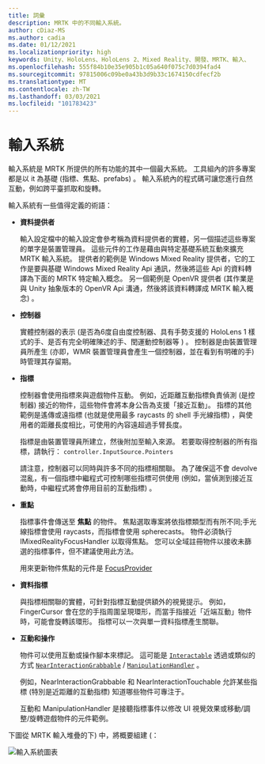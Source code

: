 ```yaml
---
title: 詞彙
description: MRTK 中的不同輸入系統。
author: cDiaz-MS
ms.author: cadia
ms.date: 01/12/2021
ms.localizationpriority: high
keywords: Unity、HoloLens、HoloLens 2、Mixed Reality、開發、MRTK、輸入、
ms.openlocfilehash: 555f84b10e35e905b1c05a640f075c7d0394fad4
ms.sourcegitcommit: 97815006c09be0a43b3d9b33c1674150cdfecf2b
ms.translationtype: MT
ms.contentlocale: zh-TW
ms.lasthandoff: 03/03/2021
ms.locfileid: "101783423"
---
```

# <a name="input-system"></a>輸入系統

輸入系統是 MRTK 所提供的所有功能的其中一個最大系統。
工具組內的許多專案都是以 it 為基礎 (指標、焦點、prefabs) 。 輸入系統內的程式碼可讓您進行自然互動，例如跨平臺抓取和旋轉。

輸入系統有一些值得定義的術語：

- **資料提供者**

    輸入設定檔中的輸入設定會參考稱為資料提供者的實體，另一個描述這些專案的單字是裝置管理員。 這些元件的工作是藉由與特定基礎系統互動來擴充 MRTK 輸入系統。 提供者的範例是 Windows Mixed Reality 提供者，它的工作是要與基礎 Windows Mixed Reality Api 通訊，然後將這些 Api 的資料轉譯為下面的 MRTK 特定輸入概念。 另一個範例是 OpenVR 提供者 (其作業是與 Unity 抽象版本的 OpenVR Api 溝通，然後將該資料轉譯成 MRTK 輸入概念) 。

- **控制器**

    實體控制器的表示 (是否為6度自由度控制器、具有手勢支援的 HoloLens 1 樣式的手、是否有完全明確陳述的手、閏運動控制器等 ) 。 控制器是由裝置管理員所產生 (亦即，WMR 裝置管理員會產生一個控制器，並在看到有明確的手) 時管理其存留期。

- **指標**

    控制器會使用指標來與遊戲物件互動。 例如，近距離互動指標負責偵測 (是控制器) 接近的物件，這些物件會將本身公告為支援「接近互動」。 指標的其他範例是遙傳或遠指標 (也就是使用最多 raycasts 的 shell 手光線指標) ，與使用者的距離長度相比，可使用的內容遠超過手臂長度。

    指標是由裝置管理員所建立，然後附加至輸入來源。 若要取得控制器的所有指標，請執行： `controller.InputSource.Pointers`

    請注意，控制器可以同時與許多不同的指標相關聯。 為了確保這不會 devolve 混亂，有一個指標中繼程式可控制哪些指標可供使用 (例如，當偵測到接近互動時，中繼程式將會停用目前的互動指標) 。

- **重點**

    指標事件會傳送至 **焦點** 的物件。 焦點選取專案將依指標類型而有所不同;手光線指標會使用 raycasts，而指標會使用 spherecasts。 物件必須執行 IMixedRealityFocusHandler 以取得焦點。 您可以全域註冊物件以接收未篩選的指標事件，但不建議使用此方法。

    用來更新物件焦點的元件是 [FocusProvider](xref:Microsoft.MixedReality.Toolkit.Input.FocusProvider)

- **資料指標**

    與指標相關聯的實體，可針對指標互動提供額外的視覺提示。 例如，FingerCursor 會在您的手指周圍呈現環形，而當手指接近「近端互動」物件時，可能會旋轉該環形。 指標可以一次與單一資料指標產生關聯。

- **互動和操作**

    物件可以使用互動或操作腳本來標記。 這可能是 [`Interactable`](xref:Microsoft.MixedReality.Toolkit.UI.Interactable) 透過或類似的方式 [`NearInteractionGrabbable`](xref:Microsoft.MixedReality.Toolkit.Input.NearInteractionGrabbable) / [`ManipulationHandler`](xref:Microsoft.MixedReality.Toolkit.UI.ManipulationHandler) 。

    例如，NearInteractionGrabbable 和 NearInteractionTouchable 允許某些指標 (特別是近距離的互動指標) 知道哪些物件可專注于。

    互動和 ManipulationHandler 是接聽指標事件以修改 UI 視覺效果或移動/調整/旋轉遊戲物件的元件範例。

下圖從 MRTK 輸入堆疊的下) 中，將概要組建 (：

![輸入系統圖表](../features/images/input/MRTK_InputSystem.png)
